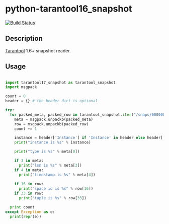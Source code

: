 # python-tarantool16_snapshot

[![Build Status](https://travis-ci.org/viciious/python-tarantool16_snaphot.svg?branch=v13_snapshots)](https://travis-ci.org/viciious/python-tarantool16_snaphot)

## Description

[Tarantool](https://github.com/tarantool/tarantool) 1.6+ snapshot reader.

## Usage

```python

import tarantool17_snapshot as tarantool_snapshot
import msgpack

count = 0
header = {} # the header dict is optional

try: 
  for packed_meta, packed_row in tarantool_snapshot.iter("/snaps/00000000010388786179.snap", header = header):
    meta = msgpack.unpackb(packed_meta)
    row = msgpack.unpackb(packed_row)
    count += 1

    instance = header['Instance'] if 'Instance' in header else header['Server']
    print("instance is %s" % instance)

    print("type is %s" % meta[0])

    if 3 in meta:
      print("lsn is %s" % meta[3])
    if 4 in meta:
      print("timestamp is %s" % meta[4])
    
    if 16 in row:
      print("space id is %s" % row[16])
    if 33 in row:
      print("tuple is %s" % row[33])

  print count
except Exception as e:
  print(repr(e))

```
